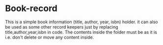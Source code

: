 # Book-record
This is a simple book information (title, author, year, isbn) holder.
it can also be used as some other record keepers just by replacing title,author,year,isbn in code.
The contents inside the folder must be as it is i.e. don't delete or move any content inside.
